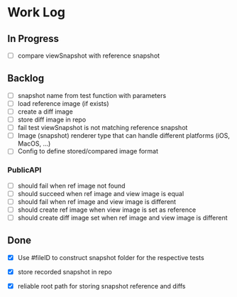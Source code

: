 # Work Log

## In Progress

- [ ] compare viewSnapshot with reference snapshot

## Backlog

- [ ] snapshot name from test function with parameters
- [ ] load reference image (if exists)
- [ ] create a diff image
- [ ] store diff image in repo
- [ ] fail test viewSnapshot is not matching reference snapshot
- [ ] Image (snapshot) renderer type that can handle different platforms (iOS, MacOS, ...)
- [ ] Config to define stored/compared image format

### PublicAPI

- [ ] should fail when ref image not found
- [ ] should succeed when ref image and view image is equal
- [ ] should fail when ref image and view image is different
- [ ] should create ref image when view image is set as reference
- [ ] should create diff image set when ref image and view image is different

## Done

- [x] Use #fileID to construct snapshot folder for the respective tests
- [x] store recorded snapshot in repo
- [x] reliable root path for storing snapshot reference and diffs

